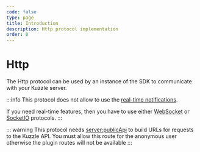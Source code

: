 ```yaml
---
code: false
type: page
title: Introduction
description: Http protocol implementation
order: 0
---
```


# Http

The Http protocol can be used by an instance of the SDK to communicate with your Kuzzle server.

:::info
This protocol does not allow to use the [real-time notifications](/sdk/js/6/essentials/realtime-notifications/).

If you need real-time features, then you have to use either [WebSocket](/sdk/js/6/protocols/websocket) or [SocketIO](/sdk/js/6/protocols/socketio) protocols.
:::

<SinceBadge version="Kuzzle 1.9.0">

::: warning
This protocol needs [server:publicApi](/core/1/api/controllers/server/public-api) to build URLs for requests to the Kuzzle API.
You must allow this route for the anonymous user otherwise the plugin routes will not be available
:::

